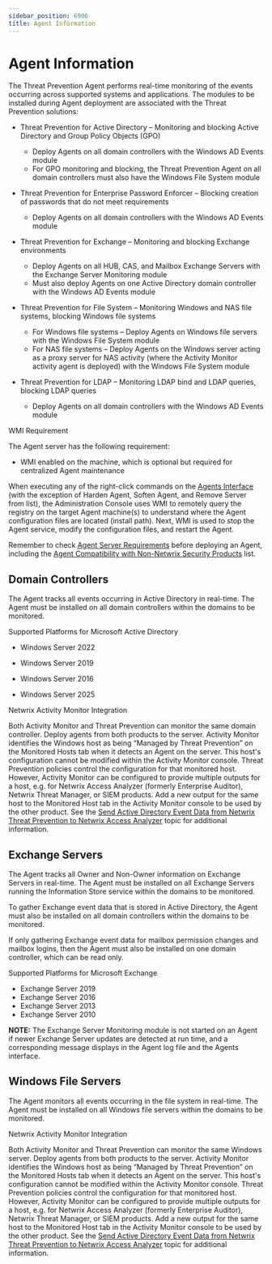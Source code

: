 ```yaml
---
sidebar_position: 6906
title: Agent Information
---
```


# Agent Information

The Threat Prevention Agent performs real-time monitoring of the events occurring across supported systems and applications. The modules to be installed during Agent deployment are associated with the Threat Prevention solutions:

* Threat Prevention for Active Directory – Monitoring and blocking Active Directory and Group Policy Objects (GPO)

  * Deploy Agents on all domain controllers with the Windows AD Events module
  * For GPO monitoring and blocking, the Threat Prevention Agent on all domain controllers must also have the Windows File System module
* Threat Prevention for Enterprise Password Enforcer – Blocking creation of passwords that do not meet requirements

  * Deploy Agents on all domain controllers with the Windows AD Events module
* Threat Prevention for Exchange – Monitoring and blocking Exchange environments

  * Deploy Agents on all HUB, CAS, and Mailbox Exchange Servers with the Exchange Server Monitoring module
  * Must also deploy Agents on one Active Directory domain controller with the Windows AD Events module
* Threat Prevention for File System – Monitoring Windows and NAS file systems, blocking Windows file systems

  * For Windows file systems – Deploy Agents on Windows file servers with the Windows File System module
  * For NAS file systems – Deploy Agents on the Windows server acting as a proxy server for NAS activity (where the Activity Monitor activity agent is deployed) with the Windows File System module
* Threat Prevention for LDAP – Monitoring LDAP bind and LDAP queries, blocking LDAP queries

  * Deploy Agents on all domain controllers with the Windows AD Events module

WMI Requirement

The Agent server has the following requirement:

* WMI enabled on the machine, which is optional but required for centralized Agent maintenance

When executing any of the right-click commands on the [Agents Interface](../../Admin/Agents/Overview "Agents Interface") (with the exception of Harden Agent, Soften Agent, and Remove Server from list), the Administration Console uses WMI to remotely query the registry on the target Agent machine(s) to understand where the Agent configuration files are located (install path). Next, WMI is used to stop the Agent service, modify the configuration files, and restart the Agent.

Remember to check [Agent Server Requirements](../../Requirements/Agent "Agent Server Requirements") before deploying an Agent, including the [Agent Compatibility with Non-Netwrix Security Products](../../Requirements/Agent#SI "Agent Compatibility with Non-Netwrix Security Products") list.

## Domain Controllers

The Agent tracks all events occurring in Active Directory in real-time. The Agent must be installed on all domain controllers within the domains to be monitored.

Supported Platforms for Microsoft Active Directory

* Windows Server 2022
* Windows Server 2019
* Windows Server 2016

* Windows Server 2025

Netwrix Activity Monitor Integration

Both Activity Monitor and Threat Prevention can monitor the same domain controller. Deploy agents from both products to the server. Activity Monitor identifies the Windows host as being “Managed by Threat Prevention” on the Monitored Hosts tab when it detects an Agent on the server. This host's configuration cannot be modified within the Activity Monitor console. Threat Prevention policies control the configuration for that monitored host. However, Activity Monitor can be configured to provide multiple outputs for a host, e.g. for Netwrix Access Analyzer (formerly Enterprise Auditor), Netwrix Threat Manager, or SIEM products. Add a new output for the same host to the Monitored Host tab in the Activity Monitor console to be used by the other product. See the [Send Active Directory Event Data from Netwrix Threat Prevention to Netwrix Access Analyzer](../../../Config/ActiveDirectory/ThreatPrevention "Send Active Directory Event Data from Netwrix Threat Prevention to Netwrix Access Analyzer") topic for additional information.

## Exchange Servers

The Agent tracks all Owner and Non-Owner information on Exchange Servers in real-time. The Agent must be installed on all Exchange Servers running the Information Store service within the domains to be monitored.

To gather Exchange event data that is stored in Active Directory, the Agent must also be installed on all domain controllers within the domains to be monitored.

If only gathering Exchange event data for mailbox permission changes and mailbox logins, then the Agent must also be installed on one domain controller, which can be read only.

Supported Platforms for Microsoft Exchange

* Exchange Server 2019
* Exchange Server 2016
* Exchange Server 2013
* Exchange Server 2010

**NOTE:** The Exchange Server Monitoring module is not started on an Agent if newer Exchange Server updates are detected at run time, and a corresponding message displays in the Agent log file and the Agents interface.

## Windows File Servers

The Agent monitors all events occurring in the file system in real-time. The Agent must be installed on all Windows file servers within the domains to be monitored.

Netwrix Activity Monitor Integration

Both Activity Monitor and Threat Prevention can monitor the same Windows server. Deploy agents from both products to the server. Activity Monitor identifies the Windows host as being “Managed by Threat Prevention” on the Monitored Hosts tab when it detects an Agent on the server. This host's configuration cannot be modified within the Activity Monitor console. Threat Prevention policies control the configuration for that monitored host. However, Activity Monitor can be configured to provide multiple outputs for a host, e.g. for Netwrix Access Analyzer (formerly Enterprise Auditor), Netwrix Threat Manager, or SIEM products. Add a new output for the same host to the Monitored Host tab in the Activity Monitor console to be used by the other product. See the [Send Active Directory Event Data from Netwrix Threat Prevention to Netwrix Access Analyzer](../../../Config/ActiveDirectory/ThreatPrevention "Send Active Directory Event Data from Netwrix Threat Prevention to Netwrix Access Analyzer") topic for additional information.